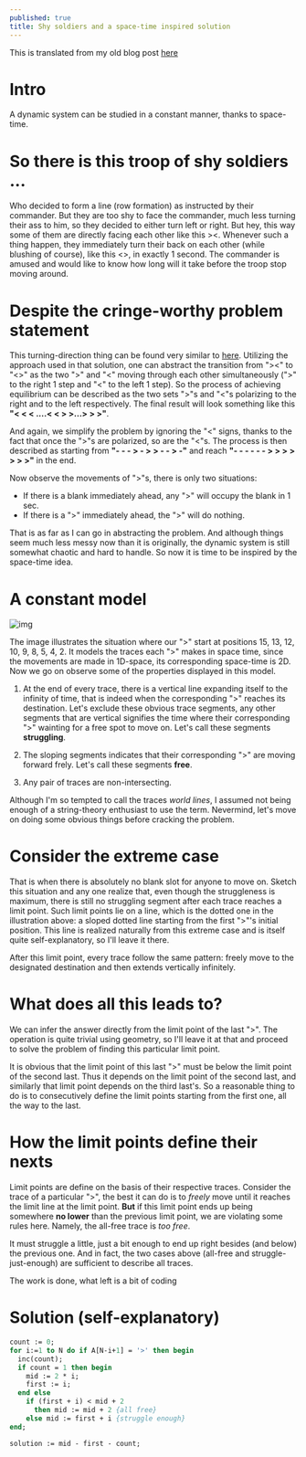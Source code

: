 ```yaml
---
published: true
title: Shy soldiers and a space-time inspired solution
---
```


This is translated from my old blog post [here](https://bluesday.wordpress.com/category/highschool-notes/)

# Intro
A dynamic system can be studied in a constant manner, thanks to space-time.

# So there is this troop of shy soldiers ...

Who decided to form a line (row formation) as instructed by their commander. But they are too shy to face the commander, much less turning their ass to him, so they decided to either turn left or right. But hey, this way some of them are directly facing each other like this ><. Whenever such a thing happen, they immediately turn their back on each other (while blushing of course), like this <>, in exactly 1 second. The commander is amused and would like to know how long will it take before the troop stop moving around.

# Despite the cringe-worthy problem statement 

This turning-direction thing can be found very similar to [here](). Utilizing the approach used in that solution, one can abstract the transition from "><" to "<>" as the two ">" and "<" moving through each other simultaneously (">" to the right 1 step and "<" to the left 1 step). So the process of achieving equilibrium can be described as the two sets ">"s and "<"s polarizing to the right and to the left respectively. The final result will look something like this **"< < < ....< < > >...> > >"**.

And again, we simplify the problem by ignoring the "<" signs, thanks to the fact that once the ">"s are polarized, so are the "<"s. The process is then described as starting from **"- - - > - > > - - > -"** and reach **"- - - - - - > > > > > > >"** in the end.

Now observe the movements of ">"s, there is only two situations:

- If there is a blank immediately ahead, any ">" will occupy the blank in 1 sec.
- If there is a ">" immediately ahead, the ">" will do nothing.

That is as far as I can go in abstracting the problem. And although things seem much less messy now than it is originally, the dynamic system is still somewhat chaotic and hard to handle. So now it is time to be inspired by the space-time idea.

# A constant model

![img](https://bluesday.files.wordpress.com/2013/05/timeless.jpg?w=626&h=425)

The image illustrates the situation where our ">" start at positions 15, 13, 12, 10, 9, 8, 5, 4, 2. It models the traces each ">" makes in space time, since the movements are made in 1D-space, its corresponding space-time is 2D. Now we go on observe some of the properties displayed in this model.

1. At the end of every trace, there is a vertical line expanding itself to the infinity of time, that is indeed when the corresponding ">" reaches its destination. Let's exclude these obvious trace segments, any other segments that are vertical signifies the time where their corresponding ">" wainting for a free spot to move on. Let's call these segments **struggling**.

2. The sloping segments indicates that their corresponding ">" are moving forward frely. Let's call these segments **free**.

3. Any pair of traces are non-intersecting.

Although I'm so tempted to call the traces _world lines_, I assumed not being enough of a string-theory enthusiast to use the term. Nevermind, let's move on doing some obvious things before cracking the problem.

# Consider the extreme case

That is when there is absolutely no blank slot for anyone to move on. Sketch this situation and any one realize that, even though the struggleness is maximum, there is still no struggling segment after each trace reaches a limit point. Such limit points lie on a line, which is the dotted one in the illustration above: a sloped dotted line starting from the first ">"'s initial position. This line is realized naturally from this extreme case and is itself quite self-explanatory, so I'll leave it there.

After this limit point, every trace follow the same pattern: freely move to the designated destination and then extends vertically infinitely.

# What does all this leads to?

We can infer the answer directly from the limit point of the last ">". The operation is quite trivial using geometry, so I'll leave it at that and proceed to solve the problem of finding this particular limit point.

It is obvious that the limit point of this last ">" must be below the limit point of the second last. Thus it depends on the limit point of the second last, and similarly that limit point depends on the third last's. So a reasonable thing to do is to consecutively define the limit points starting from the first one, all the way to the last.

# How the limit points define their nexts

Limit points are define on the basis of their respective traces. Consider the trace of a particular ">", the best it can do is to *freely* move until it reaches the limit line at the limit point. **But** if this limit point ends up being somewhere **no lower** than the previous limit point, we are violating some rules here. Namely, the all-free trace is *too free*.

It must struggle a little, just a bit enough to end up right besides (and below) the previous one. And in fact, the two cases above (all-free and struggle-just-enough) are sufficient to describe all traces. 

The work is done, what left is a bit of coding

# Solution (self-explanatory)

```pascal
count := 0;
for i:=1 to N do if A[N-i+1] = '>' then begin
  inc(count);
  if count = 1 then begin
    mid := 2 * i;
    first := i;
  end else
    if (first + i) < mid + 2 
      then mid := mid + 2 {all free}
    else mid := first + i {struggle enough}
end;

solution := mid - first - count;
```


